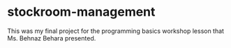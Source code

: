 # stockroom-management
This was my final project for the programming basics workshop lesson that Ms. Behnaz Behara presented.
